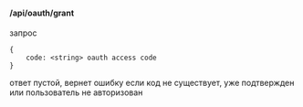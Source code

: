 #### /api/oauth/grant

запрос
```
{
    code: <string> oauth access code
}
```

ответ пустой, вернет ошибку если код не существует, уже подтвержден или пользователь не авторизован

